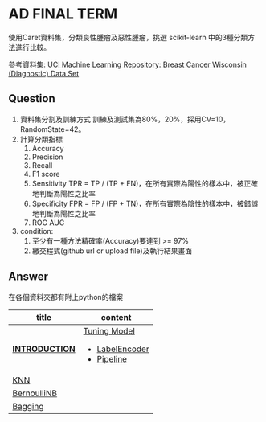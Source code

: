 # AD FINAL TERM 

使用Caret資料集，分類良性腫瘤及惡性腫瘤，挑選 scikit-learn 中的3種分類方法進行比較。 

參考資料集: [UCI Machine Learning Repository: Breast Cancer Wisconsin (Diagnostic) Data Set](http://archive.ics.uci.edu/ml/datasets/breast+cancer+wisconsin+(diagnostic))



## Question

1. 資料集分割及訓練方式 訓練及測試集為80%，20%，採用CV=10，RandomState=42。
2. 計算分類指標 
   1. Accuracy 
   2. Precision 
   3. Recall 
   4. F1 score 
   5. Sensitivity TPR = TP / (TP + FN)，在所有實際為陽性的樣本中，被正確地判斷為陽性之比率
   6. Specificity FPR = FP / (FP + TN)，在所有實際為陰性的樣本中，被錯誤地判斷為陽性之比率
   7. ROC AUC
3. condition: 
   1. 至少有一種方法精確率(Accuracy)要達到 >= 97%
   2. 繳交程式(github url or upload file)及執行結果畫面



## Answer 

在各個資料夾都有附上python的檔案

| title                            | content                                                      |
| -------------------------------- | ------------------------------------------------------------ |
| [**INTRODUCTION**](INTRODUCTION) | [Tuning Model](INTRODUCTION#Tuning-Model)<ul><li>[LabelEncoder](110semester02/01.md#使用Centos的好處)</li><li> [Pipeline](110semester02/01.md#virtulBox安裝教學)</li></ul> |
| [KNN](KNN)                       |                                                              |
| [BernoulliNB](BernoulliNB)       |                                                              |
| [Bagging](Bagging)               |                                                              |

